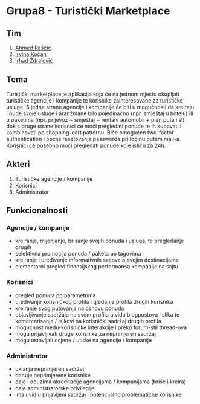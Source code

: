# Grupa8 - Turistički Marketplace

## Tim

1. [Ahmed Raščić](https://github.com/arascic1)
2. [Irvina Kočan](https://github.com/irvinakocan)
3. [Irhad Ždralović](https://github.com/izdralovic1)

## Tema

Turistički marketplace je aplikacija koja će na jednom mjestu okupljati turističke agencije i kompanije te korisnike zainteresovane za turističke usluge. 
S jedne strane agencije i kompanije će biti u mogućnosti da kreiraju i nude svoje usluge i aranžmane bilo pojedinačno (npr. smještaj u hotelu) ili u paketima 
(npr. prijevoz + smještaj + rentani automobil + plan puta i sl), dok s druge strane korisnici će moći pregledati ponude te ih kupovati i kombinovati po 
shopping-cart patternu. Biće omogućen two-factor authentication i opcija resetovanja passworda pri loginu putem mail-a. 
Korisnici će posebno moći pregledati ponude koje ističu za 24h. 

## Akteri

1. Turističke agencije / kompanije
2. Korisnici
3. Administrator

## Funkcionalnosti

### Agencije / kompanije

- kreiranje, mijenjanje, brisanje svojih ponuda i usluga, te pregledanje drugih
- selektivna promocija ponuda / paketa po tagovima
- kreiranje i uređivanje informativnih sajtova o svojim destinacijama
- elementarni pregled finansijskog performansa kompanije na sajtu

### Korisnici

- pregled ponuda po parametrima
- uređivanje korisničkog profila i gledanje profila drugih korisnika
- kreiranje svog putovanja na osnovu ponuda
- objavljivanje sadržaja na svom profilu u vidu blogpostova i slika te komentarisanje / lajkovi na korisnički sadržaj drugih profila
- mogućnost među-korisničke interakcije i preko forum-stil thread-ova
- mogu prijavljivati druge korisnike za neprimjeren sadržaj
- mogu ostavljati ocjene / utiske na agencije / kompanije

### Administrator

- uklanja neprimjeren sadržaj
- banuje neprimjerene korisnike
- daje i oduzima akreditacije agencijama / kompanijama (briše i kreira)
- daje administratorske privilegije
- ima uvid u prijavljeni sadržaj i potencijalno problematične korisnike
